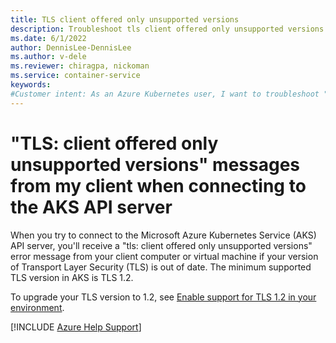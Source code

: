 ```yaml
---
title: TLS client offered only unsupported versions
description: Troubleshoot tls client offered only unsupported versions error messages from my client when connecting to the Azure Kubernetes Service (AKS) API server.
ms.date: 6/1/2022
author: DennisLee-DennisLee
ms.author: v-dele
ms.reviewer: chiragpa, nickoman
ms.service: container-service
keywords:
#Customer intent: As an Azure Kubernetes user, I want to troubleshoot "tls: client offered only unsupported versions" error messages from my client computer or virtual machine so that I can connect successfully to the Azure Kubernetes Service (AKS) API server.
---
```

# "TLS: client offered only unsupported versions" messages from my client when connecting to the AKS API server

When you try to connect to the Microsoft Azure Kubernetes Service (AKS) API server, you'll receive a "tls: client offered only unsupported versions" error message from your client computer or virtual machine if your version of Transport Layer Security (TLS) is out of date. The minimum supported TLS version in AKS is TLS 1.2.

To upgrade your TLS version to 1.2, see [Enable support for TLS 1.2 in your environment](/troubleshoot/azure/active-directory/enable-support-tls-environment).

[!INCLUDE [Azure Help Support](../../includes/azure-help-support.md)]
